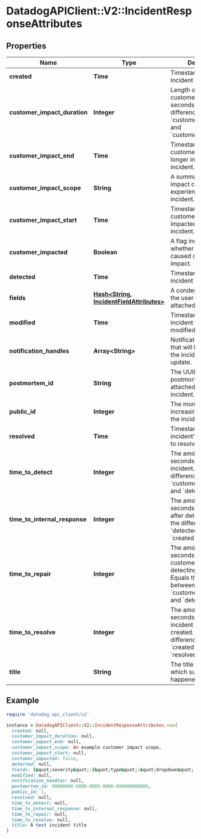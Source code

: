 # DatadogAPIClient::V2::IncidentResponseAttributes

## Properties

| Name | Type | Description | Notes |
| ---- | ---- | ----------- | ----- |
| **created** | **Time** | Timestamp when the incident was created. | [optional][readonly] |
| **customer_impact_duration** | **Integer** | Length of the incident&#39;s customer impact in seconds. Equals the difference between &#x60;customer_impact_start&#x60; and &#x60;customer_impact_end&#x60;. | [optional][readonly] |
| **customer_impact_end** | **Time** | Timestamp when customers were no longer impacted by the incident. | [optional] |
| **customer_impact_scope** | **String** | A summary of the impact customers experienced during the incident. | [optional] |
| **customer_impact_start** | **Time** | Timestamp when customers began being impacted by the incident. | [optional] |
| **customer_impacted** | **Boolean** | A flag indicating whether the incident caused customer impact. | [optional] |
| **detected** | **Time** | Timestamp when the incident was detected. | [optional] |
| **fields** | [**Hash&lt;String, IncidentFieldAttributes&gt;**](IncidentFieldAttributes.md) | A condensed view of the user-defined fields attached to incidents. | [optional] |
| **modified** | **Time** | Timestamp when the incident was last modified. | [optional][readonly] |
| **notification_handles** | **Array&lt;String&gt;** | Notification handles that will be notified of the incident during update. | [optional] |
| **postmortem_id** | **String** | The UUID of the postmortem object attached to the incident. | [optional] |
| **public_id** | **Integer** | The monotonically increasing integer ID for the incident. | [optional] |
| **resolved** | **Time** | Timestamp when the incident&#39;s state was set to resolved. | [optional] |
| **time_to_detect** | **Integer** | The amount of time in seconds to detect the incident. Equals the difference between &#x60;customer_impact_start&#x60; and &#x60;detected&#x60;. | [optional][readonly] |
| **time_to_internal_response** | **Integer** | The amount of time in seconds to call incident after detection. Equals the difference of &#x60;detected&#x60; and &#x60;created&#x60;. | [optional][readonly] |
| **time_to_repair** | **Integer** | The amount of time in seconds to resolve customer impact after detecting the issue. Equals the difference between &#x60;customer_impact_end&#x60; and &#x60;detected&#x60;. | [optional][readonly] |
| **time_to_resolve** | **Integer** | The amount of time in seconds to resolve the incident after it was created. Equals the difference between &#x60;created&#x60; and &#x60;resolved&#x60;. | [optional][readonly] |
| **title** | **String** | The title of the incident, which summarizes what happened. |  |

## Example

```ruby
require 'datadog_api_client/v2'

instance = DatadogAPIClient::V2::IncidentResponseAttributes.new(
  created: null,
  customer_impact_duration: null,
  customer_impact_end: null,
  customer_impact_scope: An example customer impact scope,
  customer_impact_start: null,
  customer_impacted: false,
  detected: null,
  fields: {&quot;severity&quot;:{&quot;type&quot;:&quot;dropdown&quot;,&quot;value&quot;:&quot;SEV-5&quot;}},
  modified: null,
  notification_handles: null,
  postmortem_id: 00000000-0000-0000-0000-000000000000,
  public_id: 1,
  resolved: null,
  time_to_detect: null,
  time_to_internal_response: null,
  time_to_repair: null,
  time_to_resolve: null,
  title: A test incident title
)
```


